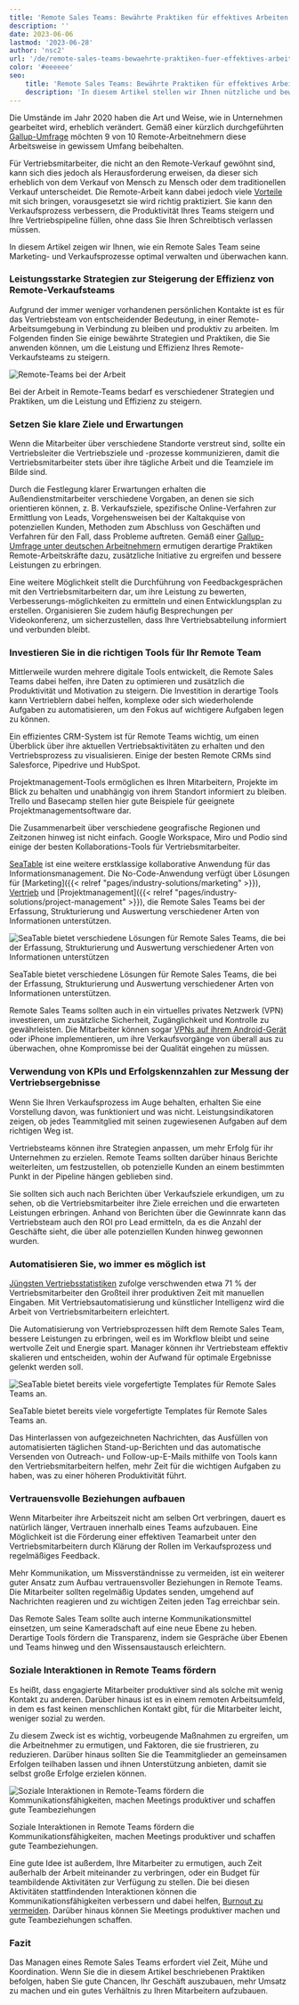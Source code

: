 ```yaml
---
title: 'Remote Sales Teams: Bewährte Praktiken für effektives Arbeiten'
description: ''
date: 2023-06-06
lastmod: '2023-06-28'
author: 'nsc2'
url: '/de/remote-sales-teams-bewaehrte-praktiken-fuer-effektives-arbeiten'
color: '#eeeeee'
seo:
    title: 'Remote Sales Teams: Bewährte Praktiken für effektives Arbeiten'
    description: 'In diesem Artikel stellen wir Ihnen nützliche und bewährte Praktiken für effektives Arbeiten in Remote Sales Teams vor.'
---
```


Die Umstände im Jahr 2020 haben die Art und Weise, wie in Unternehmen gearbeitet wird, erheblich verändert. Gemäß einer kürzlich durchgeführten [Gallup-Umfrage](https://news.gallup.com/poll/355907/remote-work-persisting-trending-permanent.aspx) möchten 9 von 10 Remote-Arbeitnehmern diese Arbeitsweise in gewissem Umfang beibehalten.

Für Vertriebsmitarbeiter, die nicht an den Remote-Verkauf gewöhnt sind, kann sich dies jedoch als Herausforderung erweisen, da dieser sich erheblich von dem Verkauf von Mensch zu Mensch oder dem traditionellen Verkauf unterscheidet. Die Remote-Arbeit kann dabei jedoch viele [Vorteile](https://myquickcloud.com/blog/productivity/benefits-of-remote-work/) mit sich bringen, vorausgesetzt sie wird richtig praktiziert. Sie kann den Verkaufsprozess verbessern, die Produktivität Ihres Teams steigern und Ihre Vertriebspipeline füllen, ohne dass Sie Ihren Schreibtisch verlassen müssen.

In diesem Artikel zeigen wir Ihnen, wie ein Remote Sales Team seine Marketing- und Verkaufsprozesse optimal verwalten und überwachen kann.

### Leistungsstarke Strategien zur Steigerung der Effizienz von Remote-Verkaufsteams

Aufgrund der immer weniger vorhandenen persönlichen Kontakte ist es für das Vertriebsteam von entscheidender Bedeutung, in einer Remote-Arbeitsumgebung in Verbindung zu bleiben und produktiv zu arbeiten. Im Folgenden finden Sie einige bewährte Strategien und Praktiken, die Sie anwenden können, um die Leistung und Effizienz Ihres Remote-Verkaufsteams zu steigern.

![Remote-Teams bei der Arbeit](sigmund-eTgMFFzroGc-unsplash-scaled-e1686045067675.jpg)

Bei der Arbeit in Remote-Teams bedarf es verschiedener Strategien und Praktiken, um die Leistung und Effizienz zu steigern.

### Setzen Sie klare Ziele und Erwartungen

Wenn die Mitarbeiter über verschiedene Standorte verstreut sind, sollte ein Vertriebsleiter die Vertriebsziele und -prozesse kommunizieren, damit die Vertriebsmitarbeiter stets über ihre tägliche Arbeit und die Teamziele im Bilde sind.

Durch die Festlegung klarer Erwartungen erhalten die Außendienstmitarbeiter verschiedene Vorgaben, an denen sie sich orientieren können, z. B. Verkaufsziele, spezifische Online-Verfahren zur Ermittlung von Leads, Vorgehensweisen bei der Kaltakquise von potenziellen Kunden, Methoden zum Abschluss von Geschäften und Verfahren für den Fall, dass Probleme auftreten. Gemäß einer [Gallup-Umfrage unter deutschen Arbeitnehmern](http://www.gallup.com/businessjournal/186164/employees-don-know-expected-work.aspx) ermutigen derartige Praktiken Remote-Arbeitskräfte dazu, zusätzliche Initiative zu ergreifen und bessere Leistungen zu erbringen.

Eine weitere Möglichkeit stellt die Durchführung von Feedbackgesprächen mit den Vertriebsmitarbeitern dar, um ihre Leistung zu bewerten, Verbesserungs-möglichkeiten zu ermitteln und einen Entwicklungsplan zu erstellen. Organisieren Sie zudem häufig Besprechungen per Videokonferenz, um sicherzustellen, dass Ihre Vertriebsabteilung informiert und verbunden bleibt.

### Investieren Sie in die richtigen Tools für Ihr Remote Team

Mittlerweile wurden mehrere digitale Tools entwickelt, die Remote Sales Teams dabei helfen, ihre Daten zu optimieren und zusätzlich die Produktivität und Motivation zu steigern. Die Investition in derartige Tools kann Vertrieblern dabei helfen, komplexe oder sich wiederholende Aufgaben zu automatisieren, um den Fokus auf wichtigere Aufgaben legen zu können.

Ein effizientes CRM-System ist für Remote Teams wichtig, um einen Überblick über ihre aktuellen Vertriebsaktivitäten zu erhalten und den Vertriebsprozess zu visualisieren. Einige der besten Remote CRMs sind Salesforce, Pipedrive und HubSpot.

Projektmanagement-Tools ermöglichen es Ihren Mitarbeitern, Projekte im Blick zu behalten und unabhängig von ihrem Standort informiert zu bleiben. Trello und Basecamp stellen hier gute Beispiele für geeignete Projektmanagementsoftware dar.

Die Zusammenarbeit über verschiedene geografische Regionen und Zeitzonen hinweg ist nicht einfach. Google Workspace, Miro und Podio sind einige der besten Kollaborations-Tools für Vertriebsmitarbeiter.

[SeaTable](https://seatable.io/) ist eine weitere erstklassige kollaborative Anwendung für das Informationsmanagement. Die No-Code-Anwendung verfügt über Lösungen für [Marketing]({{< relref "pages/industry-solutions/marketing" >}}), [Vertrieb](https://seatable.io/en/vertrieb/) und [Projektmanagement]({{< relref "pages/industry-solutions/project-management" >}}), die Remote Sales Teams bei der Erfassung, Strukturierung und Auswertung verschiedener Arten von Informationen unterstützen.

![SeaTable bietet verschiedene Lösungen für Remote Sales Teams, die bei der Erfassung, Strukturierung und Auswertung verschiedener Arten von Informationen unterstützen](Ansicht_Offers.png)

SeaTable bietet verschiedene Lösungen für Remote Sales Teams, die bei der Erfassung, Strukturierung und Auswertung verschiedener Arten von Informationen unterstützen.

Remote Sales Teams sollten auch in ein virtuelles privates Netzwerk (VPN) investieren, um zusätzliche Sicherheit, Zugänglichkeit und Kontrolle zu gewährleisten. Die Mitarbeiter können sogar [VPNs auf ihrem Android-Gerät](https://cybernews.com/best-vpn/free-vpn-for-android/) oder iPhone implementieren, um ihre Verkaufsvorgänge von überall aus zu überwachen, ohne Kompromisse bei der Qualität eingehen zu müssen.

### Verwendung von KPIs und Erfolgskennzahlen zur Messung der Vertriebsergebnisse

Wenn Sie Ihren Verkaufsprozess im Auge behalten, erhalten Sie eine Vorstellung davon, was funktioniert und was nicht. Leistungsindikatoren zeigen, ob jedes Teammitglied mit seinen zugewiesenen Aufgaben auf dem richtigen Weg ist.

Vertriebsteams können ihre Strategien anpassen, um mehr Erfolg für ihr Unternehmen zu erzielen. Remote Teams sollten darüber hinaus Berichte weiterleiten, um festzustellen, ob potenzielle Kunden an einem bestimmten Punkt in der Pipeline hängen geblieben sind.

Sie sollten sich auch nach Berichten über Verkaufsziele erkundigen, um zu sehen, ob die Vertriebsmitarbeiter ihre Ziele erreichen und die erwarteten Leistungen erbringen. Anhand von Berichten über die Gewinnrate kann das Vertriebsteam auch den ROI pro Lead ermitteln, da es die Anzahl der Geschäfte sieht, die über alle potenziellen Kunden hinweg gewonnen wurden.

### Automatisieren Sie, wo immer es möglich ist

[Jüngsten Vertriebsstatistiken](https://www.heinzmarketing.com/2015/02/15-inside-sales-statistics-last-weeks-aa-isp-front-lines-conference/) zufolge verschwenden etwa 71 % der Vertriebsmitarbeiter den Großteil ihrer produktiven Zeit mit manuellen Eingaben. Mit Vertriebsautomatisierung und künstlicher Intelligenz wird die Arbeit von Vertriebsmitarbeitern erleichtert.

Die Automatisierung von Vertriebsprozessen hilft dem Remote Sales Team, bessere Leistungen zu erbringen, weil es im Workflow bleibt und seine wertvolle Zeit und Energie spart. Manager können ihr Vertriebsteam effektiv skalieren und entscheiden, wohin der Aufwand für optimale Ergebnisse gelenkt werden soll.

![SeaTable bietet bereits viele vorgefertigte Templates für Remote Sales Teams an.](templates-crm-remote.png)

SeaTable bietet bereits viele vorgefertigte Templates für Remote Sales Teams an.

Das Hinterlassen von aufgezeichneten Nachrichten, das Ausfüllen von automatisierten täglichen Stand-up-Berichten und das automatische Versenden von Outreach- und Follow-up-E-Mails mithilfe von Tools kann den Vertriebsmitarbeitern helfen, mehr Zeit für die wichtigen Aufgaben zu haben, was zu einer höheren Produktivität führt.

### Vertrauensvolle Beziehungen aufbauen

Wenn Mitarbeiter ihre Arbeitszeit nicht am selben Ort verbringen, dauert es natürlich länger, Vertrauen innerhalb eines Teams aufzubauen. Eine Möglichkeit ist die Förderung einer effektiven Teamarbeit unter den Vertriebsmitarbeitern durch Klärung der Rollen im Verkaufsprozess und regelmäßiges Feedback.

Mehr Kommunikation, um Missverständnisse zu vermeiden, ist ein weiterer guter Ansatz zum Aufbau vertrauensvoller Beziehungen in Remote Teams. Die Mitarbeiter sollten regelmäßig Updates senden, umgehend auf Nachrichten reagieren und zu wichtigen Zeiten jeden Tag erreichbar sein.

Das Remote Sales Team sollte auch interne Kommunikationsmittel einsetzen, um seine Kameradschaft auf eine neue Ebene zu heben. Derartige Tools fördern die Transparenz, indem sie Gespräche über Ebenen und Teams hinweg und den Wissensaustausch erleichtern.

### Soziale Interaktionen in Remote Teams fördern

Es heißt, dass engagierte Mitarbeiter produktiver sind als solche mit wenig Kontakt zu anderen. Darüber hinaus ist es in einem remoten Arbeitsumfeld, in dem es fast keinen menschlichen Kontakt gibt, für die Mitarbeiter leicht, weniger sozial zu werden.

Zu diesem Zweck ist es wichtig, vorbeugende Maßnahmen zu ergreifen, um die Arbeitnehmer zu ermutigen, und Faktoren, die sie frustrieren, zu reduzieren. Darüber hinaus sollten Sie die Teammitglieder an gemeinsamen Erfolgen teilhaben lassen und ihnen Unterstützung anbieten, damit sie selbst große Erfolge erzielen können.

![Soziale Interaktionen in Remote-Teams fördern die Kommunikationsfähigkeiten, machen Meetings produktiver und schaffen gute Teambeziehungen](antenna-ZDN-G1xBWHY-unsplash-scaled-e1686045663343-711x474.jpg)

Soziale Interaktionen in Remote Teams fördern die Kommunikationsfähigkeiten, machen Meetings produktiver und schaffen gute Teambeziehungen.

Eine gute Idee ist außerdem, Ihre Mitarbeiter zu ermutigen, auch Zeit außerhalb der Arbeit miteinander zu verbringen, oder ein Budget für teambildende Aktivitäten zur Verfügung zu stellen. Die bei diesen Aktivitäten stattfindenden Interaktionen können die Kommunikationsfähigkeiten verbessern und dabei helfen, [Burnout zu vermeiden](https://breadnbeyond.com/articles/wfh-burnout/). Darüber hinaus können Sie Meetings produktiver machen und gute Teambeziehungen schaffen.

### Fazit

Das Managen eines Remote Sales Teams erfordert viel Zeit, Mühe und Koordination. Wenn Sie die in diesem Artikel beschriebenen Praktiken befolgen, haben Sie gute Chancen, Ihr Geschäft auszubauen, mehr Umsatz zu machen und ein gutes Verhältnis zu Ihren Mitarbeitern aufzubauen.
